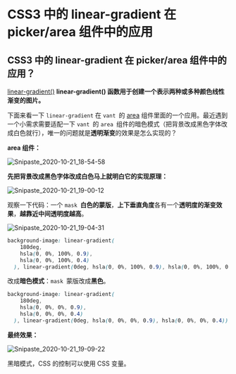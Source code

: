 # CSS3 中的 linear-gradient 在 picker/area 组件中的应用

## CSS3 中的 linear-gradient 在 picker/area 组件中的应用？

[linear-gradient()](https://developer.mozilla.org/zh-CN/docs/Web/CSS/linear-gradient) **linear-gradient() 函数用于创建一个表示两种或多种颜色线性渐变的图片。**

下面来看一下 `linear-gradient` 在 `vant `的 [area](https://youzan.github.io/vant/#/zh-CN/area) 组件里面的一个应用。最近遇到一个小需求需要适配一下 `vant `的 `area `组件的暗色模式（把背景改成黑色字体改成白色就行），唯一的问题就是**透明渐变**的效果是怎么实现的？

**area 组件：**

![Snipaste_2020-10-21_18-54-58](https://user-images.githubusercontent.com/63552419/96710717-051ee180-13cf-11eb-9d8e-fe10b03b6597.png)

**先把背景改成黑色字体改成白色马上就明白它的实现原理：**

![Snipaste_2020-10-21_19-00-12](https://user-images.githubusercontent.com/63552419/96711209-ca697900-13cf-11eb-9360-035c3f956318.png)

观察一下代码：一个 `mask `**白色的蒙版**，**上下垂直角度**各有一个**透明度的渐变效果**，**越靠近中间透明度越高**。

![Snipaste_2020-10-21_19-04-31](https://user-images.githubusercontent.com/63552419/96711535-4d8acf00-13d0-11eb-878a-337795fec8d2.png)

```css
background-image: linear-gradient(
    180deg,
    hsla(0, 0%, 100%, 0.9),
    hsla(0, 0%, 100%, 0.4)
  ), linear-gradient(0deg, hsla(0, 0%, 100%, 0.9), hsla(0, 0%, 100%, 0.4));
```

改成**暗色模式**：`mask `蒙版改成**黑色**。

```css
background-image: linear-gradient(
    180deg,
    hsla(0, 0%, 0%, 0.9),
    hsla(0, 0%, 0%, 0.4)
  ), linear-gradient(0deg, hsla(0, 0%, 0%, 0.9), hsla(0, 0%, 0%, 0.4));
```

**最终效果：**

![Snipaste_2020-10-21_19-09-22](https://user-images.githubusercontent.com/63552419/96711979-f9341f00-13d0-11eb-82e2-f2edf4889423.png)

黑暗模式，CSS 的控制可以使用 CSS 变量。
